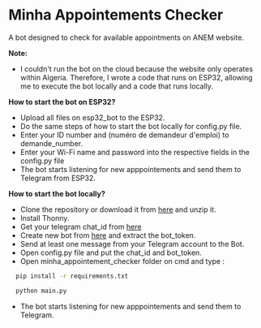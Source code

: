 # Minha Appointements Checker
A bot designed to check for available appointments on ANEM website.

**Note:**
* I couldn't run the bot on the cloud because the website only operates within Algeria. Therefore, I wrote a code that runs on ESP32, allowing me to execute the bot locally and a code that runs locally.

**How to start the bot on ESP32?**

* Upload all files on esp32_bot to the ESP32.
* Do the same steps of how to start the bot locally for config.py file.
* Enter your ID number and (numéro de demandeur d'emploi) to demande_number.
* Enter your Wi-Fi name and password into the respective fields in the config.py file
* The bot starts listening for new apppointements and send them to Telegram from ESP32.
  
**How to start the bot locally?**
*   Clone the repository or download it from [here](https://github.com/magik03/demana_minha/archive/refs/heads/master.zip) and unzip it.
*   Install Thonny.
*   Get your telegram chat\_id from [here](https://t.me/get_id_bot)
*   Create new bot from [here](https://web.telegram.org/k/#@BotFather) and extract the bot_token.
*   Send at least one message from your Telegram account to the Bot.
*   Open config.py file and put the chat\_id and bot_token.
*   Open minha_appointement_checker folder on cmd and type :  
```bash
  pip install -r requirements.txt
```
```bash
  python main.py
```
     
*   The bot starts listening for new apppointements and send them to Telegram.
